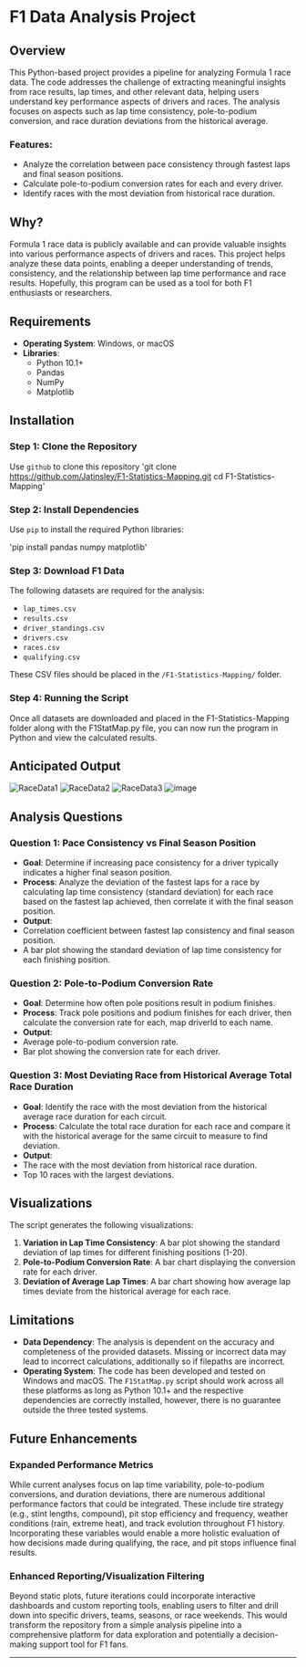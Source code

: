 # F1 Data Analysis Project

## Overview

This Python-based project provides a pipeline for analyzing Formula 1 race data. The code addresses the challenge of extracting meaningful insights from race results, lap times, and other relevant data, helping users understand key performance aspects of drivers and races. The analysis focuses on aspects such as lap time consistency, pole-to-podium conversion, and race duration deviations from the historical average.

### Features:
- Analyze the correlation between pace consistency through fastest laps and final season positions.
- Calculate pole-to-podium conversion rates for each and every driver.
- Identify races with the most deviation from historical race duration.

## Why?

Formula 1 race data is publicly available and can provide valuable insights into various performance aspects of drivers and races. This project helps analyze these data points, enabling a deeper understanding of trends, consistency, and the relationship between lap time performance and race results. Hopefully, this program can be used as a tool for both F1 enthusiasts or researchers.

## Requirements
- **Operating System**: Windows, or macOS
- **Libraries**:
  - Python 10.1+
  - Pandas
  - NumPy
  - Matplotlib

## Installation

### Step 1: Clone the Repository
Use `github` to clone this repository
'git clone https://github.com/Jatinsley/F1-Statistics-Mapping.git cd F1-Statistics-Mapping'

### Step 2: Install Dependencies
Use `pip` to install the required Python libraries:

'pip install pandas numpy matplotlib'

### Step 3: Download F1 Data
The following datasets are required for the analysis:
- `lap_times.csv`
- `results.csv`
- `driver_standings.csv`
- `drivers.csv`
- `races.csv`
- `qualifying.csv`

These CSV files should be placed in the `/F1-Statistics-Mapping/` folder.

### Step 4: Running the Script
Once all datasets are downloaded and placed in the F1-Statistics-Mapping folder along with the F1StatMap.py file, you can now run the program in Python and view the calculated results.

## Anticipated Output
![RaceData1](https://github.com/user-attachments/assets/2836bd42-c771-4d78-b83e-ec58112b6d01)
![RaceData2](https://github.com/user-attachments/assets/53f27ea1-de90-4eaf-aff4-b449deb455fe)
![RaceData3](https://github.com/user-attachments/assets/a2cae121-5259-4180-acca-1e844d83ac36)
![image](https://github.com/user-attachments/assets/1d52aa45-ec7a-4be3-bb93-e750ad7577db)



## Analysis Questions

### Question 1: Pace Consistency vs Final Season Position
- **Goal**: Determine if increasing pace consistency for a driver typically indicates a higher final season position.
- **Process**: Analyze the deviation of the fastest laps for a race by calculating lap time consistency (standard deviation) for each race based on the fastest lap achieved, then correlate it with the final season position.
- **Output**: 
- Correlation coefficient between fastest lap consistency and final season position.
- A bar plot showing the standard deviation of lap time consistency for each finishing position.

### Question 2: Pole-to-Podium Conversion Rate

- **Goal**: Determine how often pole positions result in podium finishes.
- **Process**: Track pole positions and podium finishes for each driver, then calculate the conversion rate for each, map  driverId to each name.
- **Output**: 
- Average pole-to-podium conversion rate.
- Bar plot showing the conversion rate for each driver.

### Question 3: Most Deviating Race from Historical Average Total Race Duration

- **Goal**: Identify the race with the most deviation from the historical average race duration for each circuit.
- **Process**: Calculate the total race duration for each race and compare it with the historical average for the same circuit to measure to find deviation. 
- **Output**: 
- The race with the most deviation from historical race duration.
- Top 10 races with the largest deviations.

## Visualizations

The script generates the following visualizations:

1. **Variation in Lap Time Consistency**: A bar plot showing the standard deviation of lap times for different finishing positions (1-20).
2. **Pole-to-Podium Conversion Rate**: A bar chart displaying the conversion rate for each driver.
3. **Deviation of Average Lap Times**: A bar chart showing how average lap times deviate from the historical average for each race.

## Limitations

- **Data Dependency**: The analysis is dependent on the accuracy and completeness of the provided datasets. Missing or incorrect data may lead to incorrect calculations, additionally so if filepaths are incorrect.
- **Operating System**: The code has been developed and tested on Windows and macOS. The `F1StatMap.py` script should work across all these platforms as long as Python 10.1+ and the respective dependencies are correctly installed, however, there is no guarantee outside the three tested systems.

## Future Enhancements

### Expanded Performance Metrics
While current analyses focus on lap time variability, pole-to-podium conversions, and duration deviations, there are numerous additional performance factors that could be integrated. These include tire strategy (e.g., stint lengths, compound), pit stop efficiency and frequency, weather conditions (rain, extreme heat), and track evolution throughout F1 history. Incorporating these variables would enable a more holistic evaluation of how decisions made during qualifying, the race, and pit stops influence final results. 

### Enhanced Reporting/Visualization Filtering
Beyond static plots, future iterations could incorporate interactive dashboards and custom reporting tools, enabling users to filter and drill down into specific drivers, teams, seasons, or race weekends. This would transform the repository from a simple analysis pipeline into a comprehensive platform for data exploration and potentially a decision-making support tool for F1 fans.

---

